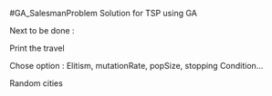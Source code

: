 #GA_SalesmanProblem
Solution for TSP using GA

Next to be done :

Print the travel

Chose option :
Elitism, mutationRate, popSize, stopping Condition...

Random cities

